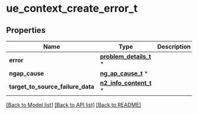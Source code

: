 # ue_context_create_error_t

## Properties
Name | Type | Description | Notes
------------ | ------------- | ------------- | -------------
**error** | [**problem_details_t**](problem_details.md) \* |  | 
**ngap_cause** | [**ng_ap_cause_t**](ng_ap_cause.md) \* |  | [optional] 
**target_to_source_failure_data** | [**n2_info_content_t**](n2_info_content.md) \* |  | [optional] 

[[Back to Model list]](../README.md#documentation-for-models) [[Back to API list]](../README.md#documentation-for-api-endpoints) [[Back to README]](../README.md)


